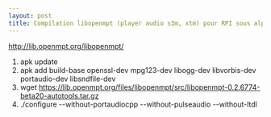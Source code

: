 ```yaml
--- 
layout: post
title: Compilation libopenmpt (player audio s3m, xtm) pour RPI sous alpine linux
--- 
```


<http://lib.openmpt.org/libopenmpt/>

1. apk update
2. apk add build-base openssl-dev mpg123-dev  libogg-dev libvorbis-dev portaudio-dev  libsndfile-dev
3. wget https://lib.openmpt.org/files/libopenmpt/src/libopenmpt-0.2.6774-beta20-autotools.tar.gz
4. ./configure  --without-portaudiocpp --without-pulseaudio  --without-ltdl


